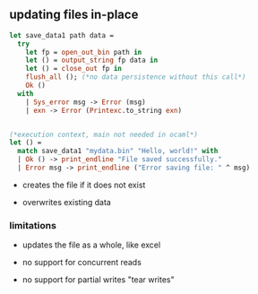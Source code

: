 ## updating files in-place


```ocaml
let save_data1 path data =
  try
    let fp = open_out_bin path in
    let () = output_string fp data in
    let () = close_out fp in
    flush_all (); (*no data persistence without this call*)
    Ok ()
  with
    | Sys_error msg -> Error (msg)
    | exn -> Error (Printexc.to_string exn)


(*execution context, main not needed in ocaml*)
let () =
  match save_data1 "mydata.bin" "Hello, world!" with
  | Ok () -> print_endline "File saved successfully."
  | Error msg -> print_endline ("Error saving file: " ^ msg)
```

- creates the file if it does not exist

- overwrites existing data

### limitations

- updates the file as a whole, like excel

- no support for concurrent reads

- no support for partial writes "tear writes"




